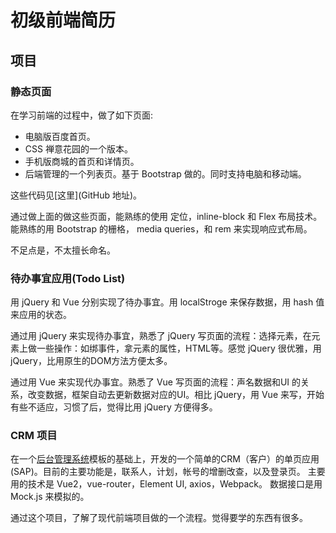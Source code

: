 # 初级前端简历

## 项目
### 静态页面
在学习前端的过程中，做了如下页面:
* 电脑版百度首页。
* CSS 禅意花园的一个版本。
* 手机版商城的首页和详情页。
* 后端管理的一个列表页。基于 Bootstrap 做的。同时支持电脑和移动端。

这些代码见[这里](GitHub 地址)。

通过做上面的做这些页面，能熟练的使用 定位，inline-block 和 Flex 布局技术。能熟练的用 Bootstrap 的栅格， media queries，和 rem 来实现响应式布局。

不足点是，不太擅长命名。

### 待办事宜应用(Todo List)
用 jQuery 和 Vue 分别实现了待办事宜。用 localStroge 来保存数据，用 hash 值来应用的状态。

通过用 jQuery 来实现待办事宜，熟悉了 jQuery 写页面的流程：选择元素，在元素上做一些操作：如绑事件，拿元素的属性，HTML等。感觉 jQuery 很优雅，用 jQuery，比用原生的DOM方法方便太多。

通过用 Vue 来实现代办事宜。熟悉了 Vue 写页面的流程：声名数据和UI 的关系，改变数据，框架自动去更新数据对应的UI。相比 jQuery，用 Vue 来写，开始有些不适应，习惯了后，觉得比用 jQuery 方便得多。

### CRM 项目
在一个[后台管理系统](https://github.com/iamjoel/admin-template)模板的基础上，开发的一个简单的CRM（客户）的单页应用(SAP)。目前的主要功能是，联系人，计划，帐号的增删改查，以及登录页。 主要用的技术是 Vue2，vue-router，Element UI, axios，Webpack。 数据接口是用 Mock.js 来模拟的。

通过这个项目，了解了现代前端项目做的一个流程。觉得要学的东西有很多。